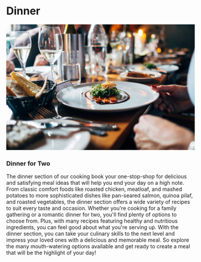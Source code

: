 # Dinner
![dinner](./img/dinner.jpeg)

### Dinner for Two

The dinner section of our cooking book  your one-stop-shop for delicious and satisfying meal ideas that will help you end your day on a high note. From classic comfort foods like roasted chicken, meatloaf, and mashed potatoes to more sophisticated dishes like pan-seared salmon, quinoa pilaf, and roasted vegetables, the dinner section offers a wide variety of recipes to suit every taste and occasion. Whether you're cooking for a family gathering or a romantic dinner for two, you'll find plenty of options to choose from. Plus, with many recipes featuring healthy and nutritious ingredients, you can feel good about what you're serving up. With the dinner section, you can take your culinary skills to the next level and impress your loved ones with a delicious and memorable meal. So explore the many mouth-watering options available and get ready to create a meal that will be the highlight of your day!